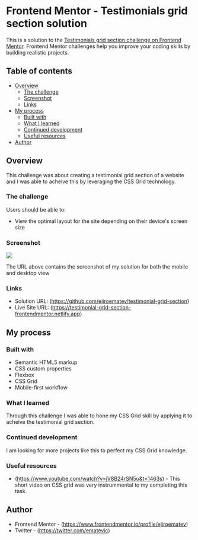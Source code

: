 # Frontend Mentor - Testimonials grid section solution

This is a solution to the [Testimonials grid section challenge on Frontend Mentor](https://www.frontendmentor.io/challenges/testimonials-grid-section-Nnw6J7Un7). Frontend Mentor challenges help you improve your coding skills by building realistic projects.

## Table of contents

- [Overview](#overview)
  - [The challenge](#the-challenge)
  - [Screenshot](#screenshot)
  - [Links](#links)
- [My process](#my-process)
  - [Built with](#built-with)
  - [What I learned](#what-i-learned)
  - [Continued development](#continued-development)
  - [Useful resources](#useful-resources)
- [Author](#author)

## Overview

This challenge was about creating a testimonial grid section of a website and I was able to acheive this by leveraging the CSS Grid technology.

### The challenge

Users should be able to:

- View the optimal layout for the site depending on their device's screen size

### Screenshot

![](./assets/screenshots)

The URL above contains the screenshot of my solution for both the mobile and desktop view

### Links

- Solution URL: (https://github.com/ejiroematev/testimonial-grid-section)
- Live Site URL: (https://testimonial-grid-section-frontendmentor.netlify.app)

## My process

### Built with

- Semantic HTML5 markup
- CSS custom properties
- Flexbox
- CSS Grid
- Mobile-first workflow

### What I learned

Through this challenge I was able to hone my CSS Grid skill by applying it to acheive the testimonial grid section.

### Continued development

I am looking for more projects like this to perfect my CSS Grid knowledge.

### Useful resources

- (https://www.youtube.com/watch?v=jV8B24rSN5o&t=1463s) - This short video on CSS grid was very instrummental to my completing this task.

## Author

- Frontend Mentor - (https://www.frontendmentor.io/profile/ejiroematev)
- Twitter - (https://twitter.com/ematevic)
